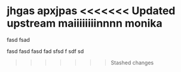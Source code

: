 jhgas apxjpas
<<<<<<< Updated upstream
maiiiiiiiinnnn
monika
=======
fasd
fsad

fasd
fasd
fasd
fad
sfsd
f
sdf
sd
>>>>>>> Stashed changes
